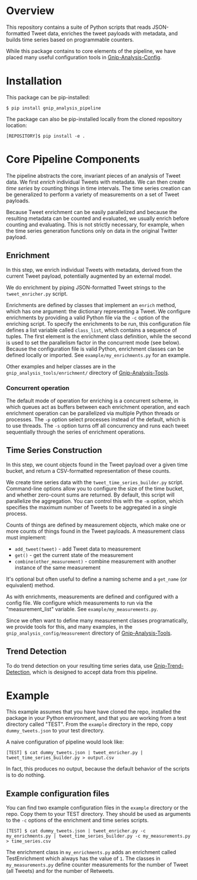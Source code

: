 # Overview

This repository contains a suite of Python scripts that reads JSON-formatted Tweet data,
enriches the tweet payloads with metadata,  and builds time series based
on programmable counters. 

While this package contains to core elements of the pipeline, we have
placed many useful configuration tools in 
[Gnip-Analysis-Config](https://github.com/tw-ddis/Gnip-Analysis-Config).

# Installation

This package can be pip-installed:

`$ pip install gnip_analysis_pipeline`

The package can also be pip-installed locally from the cloned repository location:

`[REPOSITORY]$ pip install -e .`


# Core Pipeline Components

The pipeline abstracts the core, invariant pieces of an analysis of Tweet data.
We first _enrich_ individual Tweets with metadata. We can then create _time
series_ by counting things in time intervals. The time series creation can
be generalized to perform a variety of measurements on a set of Tweet payloads.

Because Tweet enrichment can be easily parallelized and because the resulting
metadata can be counted and evaluated, we usually enrich before counting and
evaluating. This is not strictly necessary, for example, when the time series
generation functions only on data in the original Twitter payload.

## Enrichment

In this step, we enrich individual Tweets with metadata, derived from the
current Tweet payload, potentially augmented by an external model.

We do enrichment by piping JSON-formatted Tweet strings to the
`tweet_enricher.py` script.

Enrichments are defined by classes that implement an `enrich` method, which has
one argument: the dictionary representing a Tweet.  We configure enrichments by
providing a valid Python file via the `-c` option of the enriching script. To
specify the enrichments to be run, this configuration file defines a list
variable called `class_list`, which contains a sequence of tuples. The first
element is the enrichment class definition, while the second is used to set the
parallelism factor in the concurrent mode (see below). Because the
configuration file is valid Python, enrichment classes can be defined locally
or imported.  See `example/my_enrichments.py` for an example.

Other examples and helper classes are in
the `gnip_analysis_tools/enrichment/` directory of 
[Gnip-Analysis-Tools](https://github.com/tw-ddis/Gnip-Analysis-Tools/).

### Concurrent operation

The default mode of operation for enriching is a concurrent scheme, in which
queues act as buffers between each enrichment operation, and each enrichment
operation can be parallelized via multiple Python threads or processes. The
`-p` option select processes instead of the default, which is to use threads.
The `-s` option turns off all concurrency and runs each tweet sequentially
through the series of enrichment operations.

## Time Series Construction

In this step, we count objects found in the Tweet payload over a given time
bucket, and return a CSV-formatted representation of these counts.

We create time series data with the `tweet_time_series_builder.py` script.
Command-line options allow you to configure the size of the time bucket, 
and whether zero-count sums are returned.
By default, this script will parallelize the aggregation. You can control
this with the `-m` option, which specifies the maximum number of Tweets to 
be aggregated in a single process.

Counts of things are defined by measurement objects, which make one or more
counts of things found in the Tweet payloads. A measurement class must implement:

* `add_tweet(tweet)` - add Tweet data to measurement 
* `get()` - get the current state of the measurement
* `combine(other_measurement)` - combine measurement with another instance of the same measurement

It's optional but often useful to define a naming scheme and a `get_name`
(or equivalent) method.

As with enrichments, measurements are defined and configured with a
config file.  We configure which measurements to run via the
"measurement\_list" variable. See `example/my_measurements.py`.

Since we often want to define many measurement classes programatically,
we provide tools for this, and many examples, 
in the `gnip_analysis_config/measurement` directory of
[Gnip-Analysis-Tools](https://github.com/tw-ddis/Gnip-Analysis-Tools/).

## Trend Detection

To do trend detection on your resulting time series data, use
[Gnip-Trend-Detection](https://github.com/tw-ddis/Gnip-Trend-Detection),
which is designed to accept data from this pipeline.

# Example

This example assumes that you have 
have cloned the repo,
installed the package in your Python environment, 
and that you are working from a test directory called "TEST". 
From the `example` directory in the repo, copy 
`dummy_tweets.json` to your test directory.

A naive configuration of pipeline would look like:

`[TEST] $ cat dummy_tweets.json | tweet_enricher.py | tweet_time_series_builder.py > output.csv`

In fact, this produces no output, because the default behavior of the scripts is
to do nothing.

## Example configuration files

You can find two example configuration files in the `example` directory or the repo. 
Copy them to your TEST directory. They
should be used as arguments to the `-c` options of the enrichment and time
series scripts.

`[TEST] $ cat dummy_tweets.json | tweet_enricher.py -c my_enrichments.py |
tweet_time_series_builder.py -c my_measurements.py > time_series.csv`

The enrichment class in `my_enrichments.py` adds an enrichment called
TestEnrichment which always has the value of `1`. The classes in 
`my_measurements.py` define counter measurements for the number of 
Tweet (all Tweets) and for the number of Retweets.
